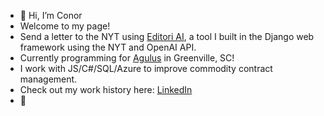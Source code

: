 - 👋 Hi, I’m Conor
- Welcome to my page!
- Send a letter to the NYT using [Editori AI](https://ccs-final-project-flatspider.herokuapp.com/), a tool I built in the Django web framework using the NYT and OpenAI API. 
- Currently programming for [Agulus](https://agulus.com/) in Greenville, SC!
- I work with JS/C#/SQL/Azure to improve commodity contract management.
- Check out my work history here: [LinkedIn](https://www.linkedin.com/in/conor-s-mcmanamon/)
- 👀 


<!---
flatspider/flatspider is a ✨ special ✨ repository because its `README.md` (this file) appears on your GitHub profile.
You can click the Preview link to take a look at your changes.
--->

